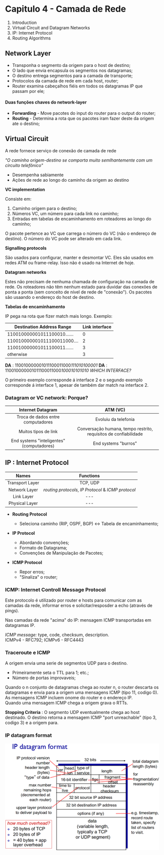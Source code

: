 # Capitulo 4 - Camada de Rede

 1. Introduction
 2. Virtual Circuit and Datagram Networks
 3. IP: Internet Protocol
 4. Routing Algorithms

## Network Layer

- Transponha o segmento da origem para o host de destino;
- O lado que envia encapsula os segmentos nos datagramas;
- O destino entrega segmentos para a camada de transporte;
- Protocolos da camada de rede em cada host, router;
- Router examina cabeçalhos fiéis em todos os datagramas IP que passam por ele;

#### Duas funções chaves do network-layer

- __Forwarding__ - Move pacotes do input do router para o output do router;
- __Routing__ - Determina a rota que os pacotes iram fazer deste da origem ate o destino;

## Virtual Circuit

A rede fornece serviço de conexão de camada de rede

*"O caminho origem-destino se comporta muito semlhantemente com um circuito telefônico"*

- Desempenha sabiamente
- Ações de rede ao longo do caminho da origem ao destino

__VC implementation__

Consiste em:

 1. Caminho origem para o destino;
 2. Números VC, um número para cada link no caminho;
 3. Entradas em tabelas de encaminhamento em roteadores ao longo do caminho;

O pacote pertence ao VC que carrega o número do VC (não o endereço de destino). O número do VC pode ser alterado em cada link.

__Signalling protocols__

São usados para configurar, manter e desmontar VC. Eles são usados em redes ATM ou frame-relay. Isso não é usado na Internet de hoje.

__Datagram networks__

Estes não precisam de nenhuma chamada de configuração na camada de rede. Os roteadores não têm nenhum estado para duvidar das conexões de ponta a ponta (sem conceito de nível de rede de "conexão"). Os pacotes são usaando o endereço do host de destino.

__Tabelas de encaminhamento__

IP pega na rota que fizer match mais longo. Exemplo:

Destination Address Range  | Link interface
-------------------------- | --------------
110010000001011100010....... | 0
110010000001011100011000.... | 2
110010000001011100011....... | 3
otherwise | 3

**DA** : 110010000001011100011000*111010100001* 
**DA** : 110010000001011100011000*100010101010* *WHICH INTERFACE?*

O primeiro exemplo corresponde á interface 2 e o segundo exemplo corresponde á interface 1, apesar de também dar match na interface 2.

### Datagram or VC network: Porque?

|  Internet Datagram| ATM (VC) |
|:---:|:---:|
|  Troca de dados entre computadores | Evoluiu da telefonia  |
|  Muitos tipos de link | Conversação humana, tempo restrito, requisitos de confiabilidade |
|  End systems "inteligentes" (computadores) | End systems "burros" |

## IP : Internet Protocol

| Names | Functions |
| :---: | :---: |
| Transport Layer | TCP, UDP|
| Network Layer| *routing protocols*, *IP Protocol* & *ICMP protocol*|
| Link Layer | --- |
| Physical Layer | --- |

- __Routing Protocol__
    - Seleciona caminho (RIP, OSPF, BGP) &harr; Tabela de encaminhamento;

- __IP Protocol__
    - Abordando convenções;
    - Formato de Datagrama;
    - Convenções de Manipulação de Pacotes;

- __ICMP Protocol__
    - Repor erros;
    - "Sinaliza" o router;

### ICMP: Internet Controll Message Protocol

Este protocolo é utilizado por router e hosts para comunicar com as camadas da rede, informar erros e solicitar/resposder a echo (através de pings).

Nas camadas da rede "acima" do IP: mensagem ICMP transportadas em datagramas IP.

*ICMP message:* type, code, checksum, description.\
ICMPv4 - RFC792; ICMPv6 - RFC4443

### Traceroute e ICMP

A origem envia uma serie de segmentos UDP para o destino.

- Primeiramente seta o TTL para 1; etc.;
- Número de portas improvaveis;

Quando o n conjunto de datagramas chega ao router n, o router descarta os datagramas e envia para a origem uma mensagens ICMP (tipo 11, codigo 0). As mensagens ICMP incluem onome do router e o endereço IP. \
Quando uma mensagem ICMP chega a origem grava o RTTs.

__Stopping Criteria__ : O segmento UDP eventualmente chega ao host destinado. O destino retorna a mensagem ICMP "port unreachable" (tipo 3, codigo 3) e a origem para.

### IP datagram format

![IP datagram format](img/IP.png)